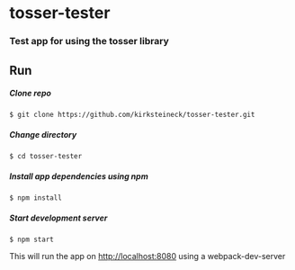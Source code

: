 # tosser-tester
### Test app for using the tosser library

## Run
##### Clone repo
```
$ git clone https://github.com/kirksteineck/tosser-tester.git
```
##### Change directory
```
$ cd tosser-tester
```
##### Install app dependencies using npm
```
$ npm install
```
##### Start development server
```
$ npm start
```
This will run the app on [http://localhost:8080](http://localhost:8080) using a webpack-dev-server

